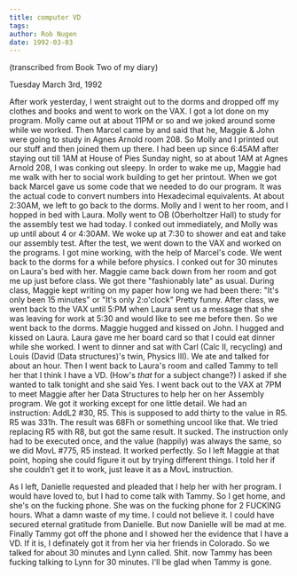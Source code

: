```yaml
---
title: computer VD
tags: 
author: Rob Nugen
date: 1992-03-03
---
```


<p class=note>(transcribed from Book Two of my diary)</p>

<p class=date>Tuesday March 3rd, 1992</p>

<p>After work yesterday, I went straight out to the dorms and dropped
off my clothes and books and went to work on the VAX.  I got a lot
done on my program.  Molly came out at about 11PM or so and we joked
around some while we worked.  Then Marcel came by and said that he,
Maggie & John were going to study in Agnes Arnold room 208.  So Molly
and I printed out our stuff and then joined them up there.  I had been
up since 6:45AM after staying out till 1AM at House of Pies Sunday
night, so at about 1AM at Agnes Arnold 208, I was conking out sleepy.
In order to wake me up, Maggie had me walk with her to social work
building to get her printout.  When we got back Marcel gave us some
code that we needed to do our program.  It was the actual code to
convert numbers into Hexadecimal equivalents.  At about 2:30AM, we
left to go back to the dorms.  Molly and I went to her room, and I
hopped in bed with Laura.  Molly went to OB (Oberholtzer Hall) to
study for the assembly test we had today.  I conked out immediately,
and Molly was up until about 4 or 4:30AM.  We woke up at 7:30 to
shower and eat and take our assembly test.  After the test, we went
down to the VAX and worked on the programs. I got mine working, with
the help of Marcel's code.  We went back to the dorms for a while
before physics.  I conked out for 30 minutes on Laura's bed with her.
Maggie came back down from her room and got me up just before class.
We got there "fashionably late" as usual.  During class, Maggie kept
writing on my paper how long we had been there: "It's only been 15
minutes" or "It's only 2:o'clock" Pretty funny.  After class, we went
back to the VAX until 5:PM when Laura sent us a message that she was
leaving for work at 5:30 and would like to see me before then.  So we
went back to the dorms.  Maggie hugged and kissed on John.  I hugged
and kissed on Laura.  Laura gave me her board card so that I could eat
dinner while she worked.  I went to dinner and sat with Carl (Calc II,
recycling) and Louis (David (Data structures)'s twin, Physics III).
We ate and talked for about an hour.  Then I went back to Laura's room
and called Tammy to tell her that I think I have a VD.  (How's
<em>that</em> for a subject change?)  I asked if she wanted to talk
tonight and she said Yes.  I went back out to the VAX at 7PM to meet
Maggie after her Data Structures to help her on her Assembly program.
We got it working except for one little detail.  We had an
instruction: AddL2 #30, R5.  This is supposed to add thirty to the
value in R5.  R5 was 331h. The result was 68Fh or something uncool
like that.  We tried replacing R5 with R8, but got the same result.
It sucked.  The instruction only had to be executed once, and the
value (happily) was always the same, so we did MovL #775, R5
instead. It worked perfectly.  So I left Maggie at that point, hoping
she could figure it out by trying different things.  I told her if she
couldn't get it to work, just leave it as a MovL instruction.

<p>As I left, Danielle requested and pleaded that I help her with her
program.  I would have loved to, but I had to come talk with Tammy.
So I get home, and she's on the fucking phone.  She was on the fucking
phone for 2 FUCKING hours.  What a damn waste of my time.  I could not
believe it.  I could have secured eternal gratitude from Danielle.
But now Danielle will be mad at me.  Finally Tammy got off the phone
and I showed her the evidence that I have a VD.  If it is, I
definately got it from her via her friends in Colorado.  So we talked
for about 30 minutes and Lynn called.  Shit.  now Tammy has been
fucking talking to Lynn for 30 minutes. I'll be glad when Tammy is
gone.
